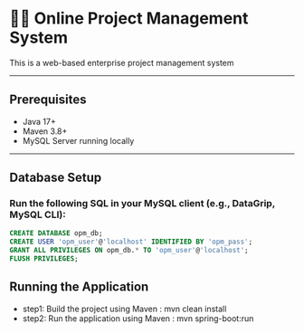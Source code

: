 # 🧑‍💻 Online Project Management System

This is a web-based enterprise project management system 

---

## Prerequisites

- Java 17+
- Maven 3.8+
- MySQL Server running locally

---

## Database Setup

### Run the following SQL in your MySQL client (e.g., DataGrip, MySQL CLI):
```sql
CREATE DATABASE opm_db;
CREATE USER 'opm_user'@'localhost' IDENTIFIED BY 'opm_pass';
GRANT ALL PRIVILEGES ON opm_db.* TO 'opm_user'@'localhost';
FLUSH PRIVILEGES;
```
## Running the Application

- step1: Build the project using Maven : mvn clean install
- step2: Run the application using Maven : mvn spring-boot:run
